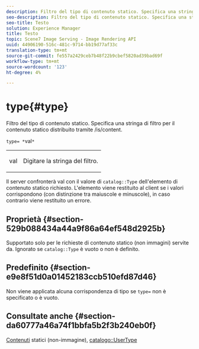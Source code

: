 ```yaml
---
description: Filtro del tipo di contenuto statico. Specifica una stringa di filtro per il contenuto statico distribuito tramite /is/content.
seo-description: Filtro del tipo di contenuto statico. Specifica una stringa di filtro per il contenuto statico distribuito tramite /is/content.
seo-title: Testo
solution: Experience Manager
title: Testo
topic: Scene7 Image Serving - Image Rendering API
uuid: 44906190-516c-481c-9714-bb19d77af33c
translation-type: tm+mt
source-git-commit: fe557a2429ceb7b48f22b9cbef5820ad39bad69f
workflow-type: tm+mt
source-wordcount: '123'
ht-degree: 4%

---
```



# type{#type}

Filtro del tipo di contenuto statico. Specifica una stringa di filtro per il contenuto statico distribuito tramite /is/content.

`type= *`val`*`

<table id="simpletable_B66354A826434A678F3DBC686A0F1436"> 
 <tr class="strow"> 
  <td class="stentry"> <p><span class="varname"> val</span> </p> </td> 
  <td class="stentry"> <p>Digitare la stringa del filtro. </p></td> 
 </tr> 
</table>

Il server confronterà val con il valore di `catalog::Type` dell&#39;elemento di contenuto statico richiesto. L&#39;elemento viene restituito al client se i valori corrispondono (con distinzione tra maiuscole e minuscole), in caso contrario viene restituito un errore.

## Proprietà {#section-529b088434a44a9f86a64ef548d2925b}

Supportato solo per le richieste di contenuto statico (non immagini) servite da. Ignorato se `catalog::Type` è vuoto o non è definito.

## Predefinito {#section-e9e8f51d0a01452183ccb510efd87d46}

Non viene applicata alcuna corrispondenza di tipo se `type=` non è specificato o è vuoto.

## Consultate anche {#section-da60777a46a74f1bbfa5b2f3b240eb0f}

[Contenuti](../../../../../is-api/http-ref/image-serving-api-ref/c-http-protocol-reference/c-syntax-and-features/r-serving-static-non-image-content.md#reference-cbe50e697fdf4c7bbb0084f98b7739da) statici (non-immagine),  [catalogo::UserType](/help/aem-is-ir-api/is-api/image-catalog/image-serving-api-ref/c-image-catalog-reference/c-image-svg-data-reference/c-image-data-reference/r-usertype-cat.md)
